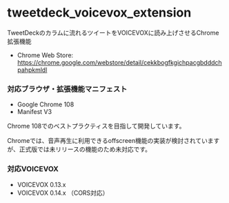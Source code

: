 # tweetdeck_voicevox_extension

TweetDeckのカラムに流れるツイートをVOICEVOXに読み上げさせるChrome拡張機能

- Chrome Web Store: <https://chrome.google.com/webstore/detail/cekkbogfkgichpacgbdddchpahpkmldl>

### 対応ブラウザ・拡張機能マニフェスト

- Google Chrome 108
- Manifest V3

Chrome 108でのベストプラクティスを目指して開発しています。

Chromeでは、音声再生に利用できるoffscreen機能の実装が検討されていますが、正式版では未リリースの機能のため未対応です。

### 対応VOICEVOX

- VOICEVOX 0.13.x
- VOICEVOX 0.14.x （CORS対応）
